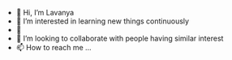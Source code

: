 - 👋 Hi, I’m Lavanya
- 👀 I’m interested in learning new things continuously
- 🌱
- 💞️ I’m looking to collaborate with people having similar interest 
- 📫 How to reach me ...

<!---
LR2709/LR2709 is a ✨ special ✨ repository because its `README.md` (this file) appears on your GitHub profile.
You can click the Preview link to take a look at your changes.
--->

